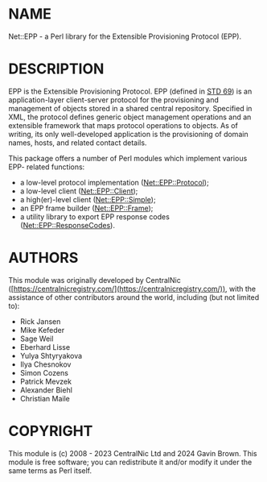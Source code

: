 # NAME

Net::EPP - a Perl library for the Extensible Provisioning Protocol (EPP).

# DESCRIPTION

EPP is the Extensible Provisioning Protocol. EPP (defined in
[STD 69](https://www.rfc-editor.org/info/std69)) is an application-layer
client-server protocol for the provisioning and management of objects stored in
a shared central repository. Specified in XML, the protocol defines generic
object management operations and an extensible framework that maps protocol
operations to objects. As of writing, its only well-developed application is the
provisioning of domain names, hosts, and related contact details.

This package offers a number of Perl modules which implement various EPP-
related functions:

- a low-level protocol implementation ([Net::EPP::Protocol](https://metacpan.org/pod/Net%3A%3AEPP%3A%3AProtocol));
- a low-level client ([Net::EPP::Client](https://metacpan.org/pod/Net%3A%3AEPP%3A%3AClient));
- a high(er)-level client ([Net::EPP::Simple](https://metacpan.org/pod/Net%3A%3AEPP%3A%3ASimple));
- an EPP frame builder ([Net::EPP::Frame](https://metacpan.org/pod/Net%3A%3AEPP%3A%3AFrame));
- a utility library to export EPP response codes
([Net::EPP::ResponseCodes](https://metacpan.org/pod/Net%3A%3AEPP%3A%3AResponseCodes)).

# AUTHORS

This module was originally developed by CentralNic
([https://centralnicregistry.com/](https://centralnicregistry.com/)), with the assistance of other
contributors around the world, including (but not limited to):

- Rick Jansen
- Mike Kefeder
- Sage Weil
- Eberhard Lisse
- Yulya Shtyryakova
- Ilya Chesnokov
- Simon Cozens
- Patrick Mevzek
- Alexander Biehl
- Christian Maile

# COPYRIGHT

This module is (c) 2008 - 2023 CentralNic Ltd and 2024 Gavin Brown. This module
is free software; you can redistribute it and/or modify it under the same terms
as Perl itself.
